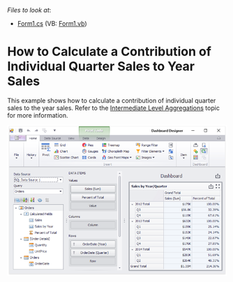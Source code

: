 <!-- default file list -->
*Files to look at*:

* [Form1.cs](./CS/Dashboard_AggrPercentOfTotal/Form1.cs) (VB: [Form1.vb](./VB/Dashboard_AggrPercentOfTotal/Form1.vb))
<!-- default file list end -->
# How to Calculate a Contribution of Individual Quarter Sales to Year Sales


This example shows how to calculate a contribution of individual quarter sales to the year sales. Refer to the [Intermediate Level Aggregations](https://docs.devexpress.com/Dashboard/115870) topic for more information.

![screenshot](/images/screenshot.png)
